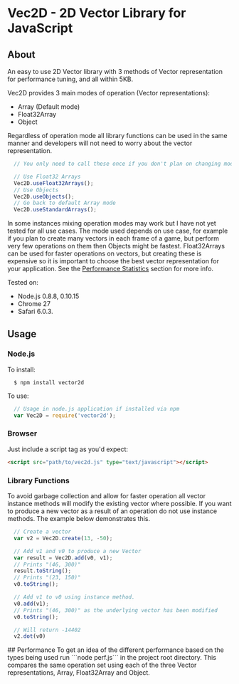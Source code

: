 Vec2D - 2D Vector Library for JavaScript
===

## About
An easy to use 2D Vector library with 3 methods of Vector representation for performance tuning, and all within 5KB.

Vec2D provides 3 main modes of operation (Vector representations): 

* Array (Default mode)
* Float32Array
* Object

Regardless of operation mode all library functions can be used in the same manner and developers will not need to worry about the vector representation. 

```javascript
  // You only need to call these once if you don't plan on changing mode

  // Use Float32 Arrays
  Vec2D.useFloat32Arrays();
  // Use Objects
  Vec2D.useObjects();
  // Go back to default Array mode
  Vec2D.useStandardArrays();
```

In some instances mixing operation modes may work but I have not yet tested for all use cases. The mode used depends on use case, for example if you plan to create many vectors in each frame of a game, but perform very few operations on them then Objects might be fastest. Float32Arrays can be used for faster operations on vectors, but creating these is expensive so it is important to choose the best vector representation for your application. See the [Performance Statistics](#perf) section for more info.

Tested on: 
* Node.js 0.8.8, 0.10.15
* Chrome 27
* Safari 6.0.3.


## Usage

### Node.js
To install:
```
  $ npm install vector2d
```

To use:
```javascript
  // Usage in node.js application if installed via npm
  var Vec2D = require('vector2d');
```

### Browser
Just include a script tag as you'd expect:
```html
<script src="path/to/vec2d.js" type="text/javascript"></script>
```

### Library Functions
To avoid garbage collection and allow for faster operation all vector instance methods will modify the existing vector where possible. If you want to produce a new vector as a result of an operation do not use instance methods. The example below demonstrates this.

```javascript
  // Create a vector
  var v2 = Vec2D.create(13, -50);

  // Add v1 and v0 to produce a new Vector
  var result = Vec2D.add(v0, v1);
  // Prints "(46, 300)"
  result.toString();
  // Prints "(23, 150)"
  v0.toString();

  // Add v1 to v0 using instance method.
  v0.add(v1);
  // Prints "(46, 300)" as the underlying vector has been modified
  v0.toString();

  // Will return -14402
  v2.dot(v0)
```

<a name="perf" />
## Performance
To get an idea of the different performance based on the types being used run ```node perf.js``` in the project root directory. This compares the same operation set using each of the three Vector representations, Array, Float32Array and Object. 



